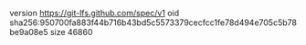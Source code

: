 version https://git-lfs.github.com/spec/v1
oid sha256:950700fa883f44b716b43bd5c5573379cecfcc1fe78d494e705c5b78be9a08e5
size 46860
